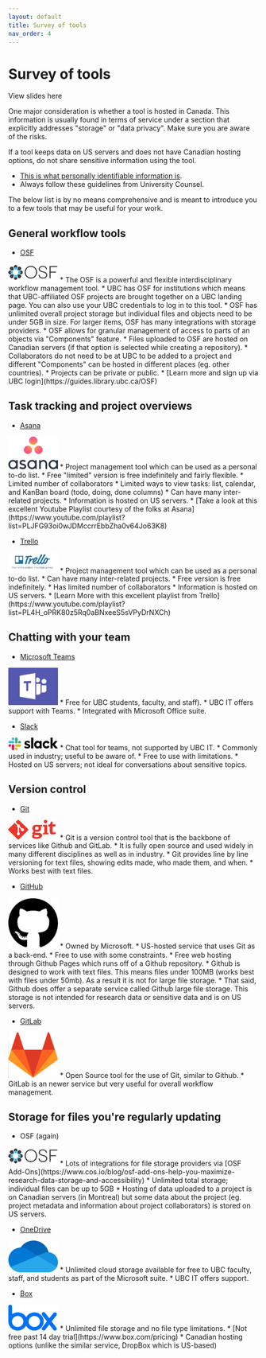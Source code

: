 ```yaml
---
layout: default
title: Survey of tools
nav_order: 4
---
```


# Survey of tools

View slides here

One major consideration is whether a tool is hosted in Canada. This information is usually found in terms of service under a section that explicitly addresses "storage" or "data privacy". Make sure you are aware of the risks.

If a tool keeps data on US servers and does not have Canadian hosting options, do not share sensitive information using the tool.
* [This is what personally identifiable information is](https://isit.arts.ubc.ca/personally-identifiable-information).
* Always follow these guidelines from University Counsel.

The below list is by no means comprehensive and is meant to introduce you to a few tools that may be useful for your work.

## General workflow tools

* [OSF](https://osf.openscience.ubc.ca/)
<img src="images/osf-logo.png" alt="OSF logo" width="100px" height="auto">
  * The OSF is a powerful and flexible interdisciplinary workflow management tool.
  * UBC has OSF for institutions which means that UBC-affiliated OSF projects are brought together on a UBC landing page. You can also use your UBC credentials to log in to this tool.
  * OSF has unlimited overall project storage but individual files and objects need to be under 5GB in size. For larger items, OSF has many integrations with storage providers.
  * OSF allows for granular management of access to parts of an objects via "Components" feature.
  * Files uploaded to OSF are hosted on Canadian servers (if that option is selected while creating a repository).
  * Collaborators do not need to be at UBC to be added to a project and different "Components" can be hosted in different places (eg. other countries).
  * Projects can be private or public.
  * [Learn more and sign up via UBC login](https://guides.library.ubc.ca/OSF)

## Task tracking and project overviews

* [Asana](https://app.asana.com/)
<img src="images/asana-logo.png" alt="Asana logo" width="100px" height="auto">
  * Project management tool which can be used as a personal to-do list.
  * Free "limited" version is free indefinitely and fairly flexible.
    * Limited number of collaborators
    * Limited ways to view tasks: list, calendar, and KanBan board (todo, doing, done columns)
  * Can have many inter-related projects.
  * Information is hosted on US servers.
  * [Take a look at this excellent Youtube Playlist courtesy of the folks at Asana](https://www.youtube.com/playlist?list=PLJFG93oi0wJDMccrrEbbZha0v64Jo63K8)

* [Trello](https://trello.com/)
<img src="images/trello-logo.png" alt="Trello logo" width="100px" height="auto">
  * Project management tool which can be used as a personal to-do list.  
  * Can have many inter-related projects.
  * Free version is free indefinitely.
  * Has limited number of collaborators  
  * Information is hosted on US servers.
  * [Learn More with this excellent playlist from Trello](https://www.youtube.com/playlist?list=PL4H_oPRK80z5Rq0aBNxeeS5sVPyDrNXCh)

## Chatting with your team

* [Microsoft Teams](https://it.ubc.ca/services/email-voice-internet/microsoft-teams)
<img src="images/teams-logo.png" alt="Teams logo" width="100px" height="auto">
  * Free for UBC students, faculty, and staff).
  * UBC IT offers support with Teams.
  * Integrated with Microsoft Office suite.

* [Slack](https://slack.com/intl/en-ca/)
<img src="images/slack-logo.png" alt="Slack logo" width="100px" height="auto">
  * Chat tool for teams, not supported by UBC IT.
  * Commonly used in industry; useful to be aware of.
  * Free to use with limitations.
  * Hosted on US servers; not ideal for conversations about sensitive topics.

## Version control

* [Git](https://git-scm.com/)
<img src="images/git-logo.png" alt="Git logo" width="100px" height="auto">
  * Git is a version control tool that is the backbone of services like Github and GitLab.
  * It is fully open source and used widely in many different disciplines as well as in industry.
  * Git provides line by line versioning for text files, showing edits made, who made them, and when.
  * Works best with text files.

  * [GitHub](https://github.com/)
  <img src="images/github-logo.png" alt="GitHub logo" width="100px" height="auto">
    * Owned by Microsoft.
    * US-hosted service that uses Git as a back-end.
    * Free to use with some constraints.
    * Free web hosting through Github Pages which runs off of a Github repository.
    * Github is designed to work with text files. This means files under 100MB (works best with files under 50mb). As a result it is not for large file storage.
      * That said, Github does offer a separate service called Github large file storage. This storage is not intended for research data or sensitive data and is on US servers.

  * [GitLab](https://about.gitlab.com/)
  <img src="images/gitlab-logo.png" alt="GitLab logo" width="100px" height="auto">
    * Open Source tool for the use of Git, similar to Github.
    * GitLab is an newer service but very useful for overall workflow management.

## Storage for files you're regularly updating

* OSF (again)
<img src="images/osf-logo.png" alt="OSF logo" width="100px" height="auto">
  * Lots of integrations for file storage providers via [OSF Add-Ons](https://www.cos.io/blog/osf-add-ons-help-you-maximize-research-data-storage-and-accessibility)
  * Unlimited total storage; individual files can be up to 5GB
  * Hosting of data uploaded to a project is on Canadian servers (in Montreal) but some data about the project (eg. project metadata and information about project collaborators) is stored on US servers.

* [OneDrive](https://it.ubc.ca/services/web-servers-storage/microsoft-onedrive)
<img src="images/onedrive-logo.png" alt="OneDrive logo" width="100px" height="auto">
  * Unlimited cloud storage available for free to UBC faculty, staff, and students as part of the Microsoft suite.
  * UBC IT offers support.

* [Box](https://www.box.com)
<img src="images/box-logo.png" alt="Box logo" width="100px" height="auto">
  * Unlimited file storage and no file type limitations.
  * [Not free past 14 day trial](https://www.box.com/pricing)
  * Canadian hosting options (unlike the similar service, DropBox which is US-based)
